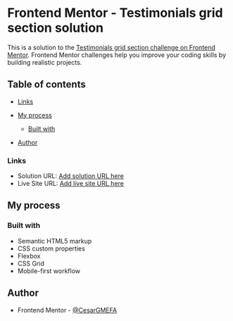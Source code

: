 # Frontend Mentor - Testimonials grid section solution

This is a solution to the [Testimonials grid section challenge on Frontend Mentor](https://www.frontendmentor.io/challenges/testimonials-grid-section-Nnw6J7Un7). Frontend Mentor challenges help you improve your coding skills by building realistic projects. 

## Table of contents

- [Links](#links)

- [My process](#my-process)
  - [Built with](#built-with)
- [Author](#author)

### Links

- Solution URL: [Add solution URL here](https://www.frontendmentor.io/solutions/testimonials-complete-by-cesar-gabriel-W_Vyjo_B7)
- Live Site URL: [Add live site URL here](https://testimonials-by-cesar.netlify.app/)

## My process

### Built with

- Semantic HTML5 markup
- CSS custom properties
- Flexbox
- CSS Grid
- Mobile-first workflow

## Author

- Frontend Mentor - [@CesarGMEFA](https://www.frontendmentor.io/profile/CesarGMEFA)


